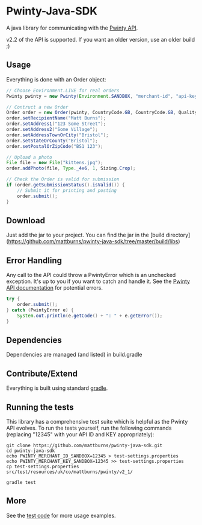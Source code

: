 Pwinty-Java-SDK
===============

A java library for communicating with the [Pwinty API](http://www.pwinty.com/api.html).

v2.2 of the API is supported. If you want an older version, use an older build ;)



Usage
-----

Everything is done with an Order object:

``` java
// Choose Environment.LIVE for real orders
Pwinty pwinty = new Pwinty(Environment.SANDBOX, "merchant-id", "api-key");

// Contruct a new Order
Order order = new Order(pwinty, CountryCode.GB, CountryCode.GB, QualityLevel.Standard, false);
order.setRecipientName("Matt Burns");
order.setAddress1("123 Some Street");
order.setAddress2("Some Village");
order.setAddressTownOrCity("Bristol");
order.setStateOrCounty("Bristol");
order.setPostalOrZipCode("BS1 123");

// Upload a photo
File file = new File("kittens.jpg");
order.addPhoto(file, Type._4x6, 1, Sizing.Crop);

// Check the Order is valid for submission
if (order.getSubmissionStatus().isValid()) {
    // Submit it for printing and posting
    order.submit();
}

```


Download
--------

Just add the jar to your project. You can find the jar in the [build directory]
(https://github.com/mattburns/pwinty-java-sdk/tree/master/build/libs)


Error Handling
--------------

Any call to the API could throw a PwintyError which is an unchecked exception. It's up to you if you want to catch and handle it. See the [Pwinty API documentation](http://www.pwinty.com/api) for potential errors.

``` java
try {
	order.submit();
} catch (PwintyError e) {
	System.out.println(e.getCode() + ": " + e.getError());
}
```



Dependencies
------------

Dependencies are managed (and listed) in build.gradle

Contribute/Extend
-----------------

Everything is built using standard [gradle](https://gradle.org/docs/current/userguide/tutorial_java_projects.html).


Running the tests
-----------------

This library has a comprehensive test suite which is helpful as the Pwinty API evolves. To run the tests yourself, run the following commands (replacing "12345" with your API ID and KEY appropriately):

```
git clone https://github.com/mattburns/pwinty-java-sdk.git
cd pwinty-java-sdk
echo PWINTY_MERCHANT_ID_SANDBOX=12345 > test-settings.properties
echo PWINTY_MERCHANT_KEY_SANDBOX=12345 >> test-settings.properties
cp test-settings.properties src/test/resources/uk/co/mattburns/pwinty/v2_1/

gradle test
```



More
----

See the [test code](https://github.com/mattburns/pwinty-java-sdk/tree/master/src/test/java/uk/co/mattburns/pwinty/v2_2/) for more usage examples.
